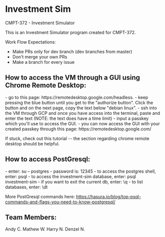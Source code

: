 # Investment Sim

CMPT-372 - Investment Simulator

This is an Investment Simulator program created for CMPT-372.

Work Flow Expectations:
- Make PRs only for dev branch (dev branches from master)
- Don't merge your own PRs
- Make a branch for every issue

<h2>How to access the VM through a GUI using Chrome Remote Desktop:</h2>
- go to this page: https://remotedesktop.google.com/headless.
- keep pressing the blue button until you get to the "authorize button". Click 
the button and on the next page, copy the text below "debian linux".
- ssh into the VM through GCP and once you have access into the terminal, paste and enter the text (NOTE: the text does have a time limit)
- input a passkey which you'll use to access the GUI.
- you can now access the GUI with your created passkey through this page: https://remotedesktop.google.com/

If stuck, check out this tutorial -- the section regarding chrome remote desktop should be helpful.

<h2>How to access PostGresql:</h2>
- enter: su – postgres
- password is: 12345
- to access the postgres shell, enter: psql
- to access the investment-sim database, enter: psql investment-sim
- if you want to exit the current db, enter: \q
- to list databases, enter: \dt

More PostGresql commands here: https://hasura.io/blog/top-psql-commands-and-flags-you-need-to-know-postgresql/





Team Members:
-------------
Andy C.
Mathew W.
Harry N.
Denzel N.
